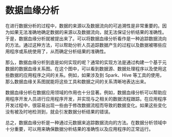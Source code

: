 # 数据血缘分析
在进行数据分析的过程中，数据的来源以及数据流向的可追溯性是非常重要的。因为如果无法准确地确定数据的来源以及数据流向，就无法保证分析结果的准确性。于是，数据血缘分析就被提出来了。可以将数据血缘分析看作是一种追踪数据流向的方法。通过这种方法，可以帮助分析人员追踪数据产生的过程以及数据被哪些应用程序或系统使用了，从而确定分析结果的准确性。

那么，数据血缘分析到底是如何实现的呢？通常的实现方法是通过构建一个基于元数据的数据血缘关系图。在这个图中，可以看到数据源、数据处理程序以及使用这些数据的应用程序之间的关系。例如，如果涉及到 Spark、Hive 等工具的使用，那么数据血缘关系图就能将这些工具和数据之间的关系清晰地表达出来。

数据血缘分析在数据应用领域的作用也十分显著。例如，数据血缘分析可以帮助应用程序开发人员进行应用程序开发，并实现与之相关的数据流程跟踪。在应用程序开发过程中，很容易出现一些由于修改数据流程而导致的数据变化。如果这些变化没有被及时地检测到，就会引发数据分析结果的错误。

总之，数据血缘分析是一种通过元数据来追踪数据流向的方法。在数据分析领域中十分重要，可以用来确保数据分析结果的准确性以及应用程序的正常运行。
